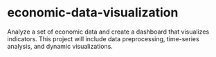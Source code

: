 # economic-data-visualization
Analyze a set of economic data and create a dashboard that visualizes indicators. This project will include data preprocessing, time-series analysis, and dynamic visualizations.
